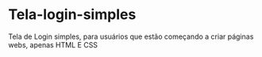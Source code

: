 # Tela-login-simples
Tela de Login simples, para usuários que estão começando a criar páginas webs, apenas HTML E CSS
